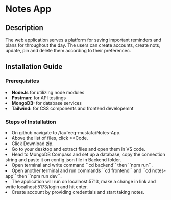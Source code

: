 <h1> Notes App</h1>

<h2>Description</h2>
<p>The web application serves a platform for saving important reminders and plans for throughout the day. The users can create accounts, create nots, update, pin and delete them according to their preferencec.</p>

<h2>Installation Guide</h2>
<h3>Prerequisites</h3>
<li><b>NodeJs</b> for utilizing node modules</li>
<li><b>Postman:</b> for API testings</li>
<li><b>MongoDB:</b> for database services</li>
<li><b>Tailwind:</b> for CSS components and frontend developemnt</li>

<h3>Steps of Installation</h3>
<li>On github navigate to /taufeeq-mustafa/Notes-App.</li>
<li>Above the list of files, click <>Code.</li>
<li>Click Download zip.</li>
<li>Go to your desktop and extract files and open them in VS code.</li>
<li>Head to MongoDB Compass and set up a database, copy the connection string and paste it on config.json file in Backend folder.</li>
<li>Open terminal and write command ``cd backend`` then ``npm run``.</li>
<li>Open another terminal and run commands ``cd frontend`` and ``cd notes-app`` then ``npm run dev``.</li>
<li>The application will run on localhost:5713, make a change in link and write localhost:5173/login and hit enter.</li>
<li>Create account by providing credentials and start taking notes.</li>
